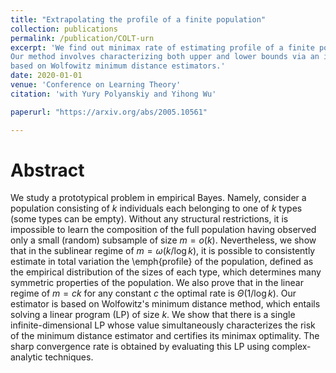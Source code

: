 ```yaml
---
title: "Extrapolating the profile of a finite population"
collection: publications
permalink: /publication/COLT-urn
excerpt: 'We find out minimax rate of estimating profile of a finite population in certain small sample regime. 
Our method involves characterizing both upper and lower bounds via an infinite dimensional optimization problem
based on Wolfowitz minimum distance estimators.'
date: 2020-01-01
venue: 'Conference on Learning Theory'
citation: 'with Yury Polyanskiy and Yihong Wu'

paperurl: "https://arxiv.org/abs/2005.10561"

---
```


Abstract
========

We study a prototypical problem in empirical Bayes. Namely, 
consider a population consisting of $k$ individuals each belonging to one of $k$ types (some types can be empty).
		Without any structural restrictions, it is impossible to learn the 
		composition of the full population having observed only a small (random) subsample of size $m = o(k)$. 
		Nevertheless, we show that in the sublinear regime of $m =\omega(k/\log k)$, it is possible to consistently estimate in total variation 
		the \emph{profile} of the population, defined as the empirical
		distribution of the sizes of each type, which determines many symmetric properties of the population. We also prove
		that in the linear regime of $m=c k$ for any constant $c$ the optimal rate is $\Theta(1/\log k)$. 
		Our estimator is based on Wolfowitz's minimum distance method, which entails solving a linear program (LP) of size $k$.
		We show that there is a single infinite-dimensional LP whose value simultaneously characterizes the risk of the minimum distance estimator and certifies its minimax optimality. The sharp convergence rate is obtained by evaluating this LP using complex-analytic techniques. 	
